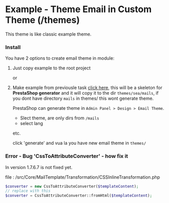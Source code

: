 # Example - Theme Email in Custom Theme (/themes)
This theme is like classic example theme.

### Install
You have 2 options to create email theme in module:
1. Just copy example to the root project

    or

1. Make example from previousle task [click here](https://github.com/damian-pm/prestashop_examples/tree/master/examples/ExampleEmailTheme), this will be a skeleton for **PrestaShop generator** and it will copy it to the dir `themes/sea/mails`, if you dont have directory `mails` in themes/ this wont generate theme.

    PrestaShop can generate theme in `Admin Panel > Design > Email Theme`.
    * Slect theme, are only dirs from `/mails`
    * select lang
    
    etc.
    
    click 'generate' and vua la you have new email theme in `themes/`

### Error - Bug 'CssToAttributeConverter' - how fix it
In version 1.7.6.7 is not fixed yet.

file : /src/Core/MailTemplate/Transformation/CSSInlineTransformation.php
```php
$converter = new CssToAttributeConverter($templateContent);
// replace with this
$converter = CssToAttributeConverter::fromHtml($templateContent);
```
